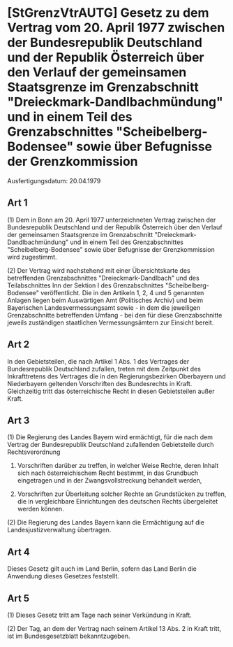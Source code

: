 # [StGrenzVtrAUTG] Gesetz zu dem Vertrag vom 20. April 1977 zwischen der Bundesrepublik Deutschland und der Republik Österreich über den Verlauf der gemeinsamen Staatsgrenze im Grenzabschnitt "Dreieckmark-Dandlbachmündung" und in einem Teil des Grenzabschnittes "Scheibelberg-Bodensee" sowie über Befugnisse der Grenzkommission

Ausfertigungsdatum: 20.04.1979

 

## Art 1

(1) Dem in Bonn am 20. April 1977 unterzeichneten Vertrag zwischen der Bundesrepublik Deutschland und der Republik Österreich über den Verlauf der gemeinsamen Staatsgrenze im Grenzabschnitt "Dreieckmark-Dandlbachmündung" und in einem Teil des Grenzabschnittes "Scheibelberg-Bodensee" sowie über Befugnisse der Grenzkommission wird zugestimmt.

(2) Der Vertrag wird nachstehend mit einer Übersichtskarte des betreffenden Grenzabschnittes "Dreieckmark-Dandlbach" und des Teilabschnittes Inn der Sektion I des Grenzabschnittes "Scheibelberg-Bodensee" veröffentlicht. Die in den Artikeln 1, 2, 4 und 5 genannten Anlagen liegen beim Auswärtigen Amt (Politisches Archiv) und beim Bayerischen Landesvermessungsamt sowie - in dem die jeweiligen Grenzabschnitte betreffenden Umfang - bei den für diese Grenzabschnitte jeweils zuständigen staatlichen Vermessungsämtern zur Einsicht bereit.


## Art 2

In den Gebietsteilen, die nach Artikel 1 Abs. 1 des Vertrages der Bundesrepublik Deutschland zufallen, treten mit dem Zeitpunkt des Inkrafttretens des Vertrages die in den Regierungsbezirken Oberbayern und Niederbayern geltenden Vorschriften des Bundesrechts in Kraft. Gleichzeitig tritt das österreichische Recht in diesen Gebietsteilen außer Kraft.


## Art 3

(1) Die Regierung des Landes Bayern wird ermächtigt, für die nach dem Vertrag der Bundesrepublik Deutschland zufallenden Gebietsteile durch Rechtsverordnung

1. Vorschriften darüber zu treffen, in welcher Weise Rechte, deren Inhalt sich nach österreichischem Recht bestimmt, in das Grundbuch eingetragen und in der Zwangsvollstreckung behandelt werden,

2. Vorschriften zur Überleitung solcher Rechte an Grundstücken zu treffen, die in vergleichbare Einrichtungen des deutschen Rechts übergeleitet werden können.

(2) Die Regierung des Landes Bayern kann die Ermächtigung auf die Landesjustizverwaltung übertragen.


## Art 4

Dieses Gesetz gilt auch im Land Berlin, sofern das Land Berlin die Anwendung dieses Gesetzes feststellt.


## Art 5

(1) Dieses Gesetz tritt am Tage nach seiner Verkündung in Kraft.

(2) Der Tag, an dem der Vertrag nach seinem Artikel 13 Abs. 2 in Kraft tritt, ist im Bundesgesetzblatt bekanntzugeben.
